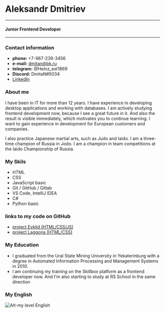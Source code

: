 # Aleksandr Dmitriev
***
#### Junior Frontend Developer
***

### Contact information
* **phone:** +7-967-239-3456
* **e-mail:** dmitan@bk.ru
* **telegram:** @Heinz_est1869
* **Discord:** DmitaN#5034
* [LinkedIn](https://www.linkedin.com/in/aleksandr-dmitriev-901a161aa/ "my profile on linkedIn")

### About me
I have been in IT for more than 12 years. I have experience in developing desktop applications and working with databases. I am actively studying frontend development now, because I see a great future in it. And also the result is visible immediately, which motivates you to continue learning. I want to gain experience in development for European customers and companies. 

 I also practice Japanese martial arts, such as Judo and Iaido. I am a three-time champion of Russia in Jodo. I am a champion in team competitions at the Iaido Championship of Russia.

### My Skils
* HTML
* CSS
* JavaScript basic
* Git / GitHub / Gitlab
* VS Code, IntelliJ IDEA
* C#
* Python basic

### links to my code on GitHub
* [project Evklid (HTML/CSS/JS)](https://github.com/DmitaN/evklid "project Evklid (HTML/CSS/JS)")
* [project Laggona (HTML/CSS)](https://github.com/DmitaN/lagoona "project Lagoona (HTML/CSS)")

### My Education
* I graduated from the Ural State Mining University in Yekaterinburg with a degree in Automated Information Processing and Management Systems in 2010.
* I am continuing my training on the Skillbox platform as a frontend developer now. And I'm also starting to study at RS School in the same direction

### My English
![Alt-my level English](https://s1.hostingkartinok.com/uploads/images/2022/06/3454a98fdd9489605575202bff086976.png "My level English") 